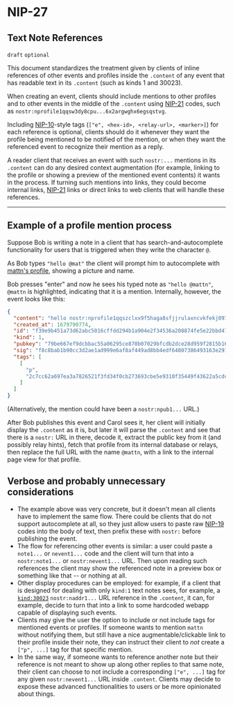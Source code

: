 NIP-27
======

Text Note References
--------------------

`draft` `optional`

This document standardizes the treatment given by clients of inline references of other events and profiles inside the `.content` of any event that has readable text in its `.content` (such as kinds 1 and 30023).

When creating an event, clients should include mentions to other profiles and to other events in the middle of the `.content` using [NIP-21](21.md) codes, such as `nostr:nprofile1qqsw3dy8cpu...6x2argwghx6egsqstvg`.

Including [NIP-10](10.md)-style tags (`["e", <hex-id>, <relay-url>, <marker>]`) for each reference is optional, clients should do it whenever they want the profile being mentioned to be notified of the mention, or when they want the referenced event to recognize their mention as a reply.

A reader client that receives an event with such `nostr:...` mentions in its `.content` can do any desired context augmentation (for example, linking to the profile or showing a preview of the mentioned event contents) it wants in the process. If turning such mentions into links, they could become internal links, [NIP-21](21.md) links or direct links to web clients that will handle these references.

---

## Example of a profile mention process

Suppose Bob is writing a note in a client that has search-and-autocomplete functionality for users that is triggered when they write the character `@`.

As Bob types `"hello @mat"` the client will prompt him to autocomplete with [mattn's profile](https://gateway.nostr.com/p/2c7cc62a697ea3a7826521f3fd34f0cb273693cbe5e9310f35449f43622a5cdc), showing a picture and name.

Bob presses "enter" and now he sees his typed note as `"hello @mattn"`, `@mattn` is highlighted, indicating that it is a mention. Internally, however, the event looks like this:

```json
{
  "content": "hello nostr:nprofile1qqszclxx9f5haga8sfjjrulaxncvkfekj097t6f3pu65f86rvg49ehqj6f9dh",
  "created_at": 1679790774,
  "id": "f39e9b451a73d62abc5016cffdd294b1a904e2f34536a208874fe5e22bbd47cf",
  "kind": 1,
  "pubkey": "79be667ef9dcbbac55a06295ce870b07029bfcdb2dce28d959f2815b16f81798",
  "sig": "f8c8bab1b90cc3d2ae1ad999e6af8af449ad8bb4edf64807386493163e29162b5852a796a8f474d6b1001cddbaac0de4392838574f5366f03cc94cf5dfb43f4d",
  "tags": [
    [
      "p",
      "2c7cc62a697ea3a7826521f3fd34f0cb273693cbe5e9310f35449f43622a5cdc"
    ]
  ]
}
```

(Alternatively, the mention could have been a `nostr:npub1...` URL.)

After Bob publishes this event and Carol sees it, her client will initially display the `.content` as it is, but later it will parse the `.content` and see that there is a `nostr:` URL in there, decode it, extract the public key from it (and possibly relay hints), fetch that profile from its internal database or relays, then replace the full URL with the name `@mattn`, with a link to the internal page view for that profile.

## Verbose and probably unnecessary considerations

- The example above was very concrete, but it doesn't mean all clients have to implement the same flow. There could be clients that do not support autocomplete at all, so they just allow users to paste raw [NIP-19](19.md) codes into the body of text, then prefix these with `nostr:` before publishing the event.
- The flow for referencing other events is similar: a user could paste a `note1...` or `nevent1...` code and the client will turn that into a `nostr:note1...` or `nostr:nevent1...` URL. Then upon reading such references the client may show the referenced note in a preview box or something like that -- or nothing at all.
- Other display procedures can be employed: for example, if a client that is designed for dealing with only `kind:1` text notes sees, for example, a [`kind:30023`](23.md) `nostr:naddr1...` URL reference in the `.content`, it can, for example, decide to turn that into a link to some hardcoded webapp capable of displaying such events.
- Clients may give the user the option to include or not include tags for mentioned events or profiles. If someone wants to mention `mattn` without notifying them, but still have a nice augmentable/clickable link to their profile inside their note, they can instruct their client to _not_ create a `["p", ...]` tag for that specific mention.
- In the same way, if someone wants to reference another note but their reference is not meant to show up along other replies to that same note, their client can choose to not include a corresponding `["e", ...]` tag for any given `nostr:nevent1...` URL inside `.content`. Clients may decide to expose these advanced functionalities to users or be more opinionated about things.
